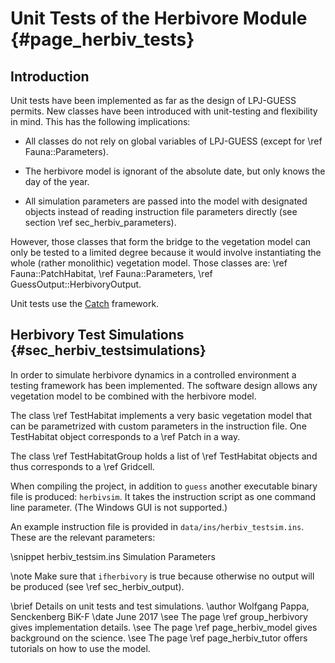Unit Tests of the Herbivore Module {#page_herbiv_tests}
==================================
Introduction
------------

Unit tests have been implemented as far as the design of LPJ-GUESS permits.
New classes have been introduced with unit-testing and flexibility in mind.
This has the following implications:

- All classes do not rely on global variables of LPJ-GUESS
(except for \ref Fauna::Parameters).

- The herbivore model is ignorant of the absolute date, but only knows the 
day of the year.

- All simulation parameters are passed into the model with designated objects
instead of reading instruction file parameters directly
(see section \ref sec_herbiv_parameters).

However, those classes that form the bridge to the vegetation 
model can only be tested to a limited degree because it would
involve instantiating the whole (rather monolithic) vegetation 
model.
Those classes are:
\ref Fauna::PatchHabitat,
\ref Fauna::Parameters,
\ref GuessOutput::HerbivoryOutput.

Unit tests use the [Catch](https://github.com/philsquared/Catch)
framework.






Herbivory Test Simulations {#sec_herbiv_testsimulations}
--------------------------

In order to simulate herbivore dynamics in a controlled environment
a testing framework has been implemented.
The software design allows any vegetation model to be combined
with the herbivore model.

The class \ref TestHabitat implements a very basic vegetation
model that can be parametrized with custom parameters in the
instruction file.
One TestHabitat object corresponds to a \ref Patch in a way.

The class \ref TestHabitatGroup holds a list of \ref TestHabitat
objects and thus corresponds to a \ref Gridcell.

When compiling the project, in addition to `guess` another 
executable binary file is produced: `herbivsim`.
It takes the instruction script as one command line parameter.
(The Windows GUI is not supported.)

An example instruction file is provided in 
`data/ins/herbiv_testsim.ins`.
These are the relevant parameters:

<!-- Alternatively to the snippet command, the dontinclude command -->
<!-- could be used. -->
\snippet herbiv_testsim.ins Simulation Parameters

\note Make sure that `ifherbivory` is true because otherwise
no output will be produced (see \ref sec_herbiv_output).


\brief Details on unit tests and test simulations.
\author Wolfgang Pappa, Senckenberg BiK-F
\date June 2017
\see The page \ref group_herbivory gives implementation details.
\see The page \ref page_herbiv_model gives background on the science.
\see The page \ref page_herbiv_tutor offers tutorials on how to use the model.

